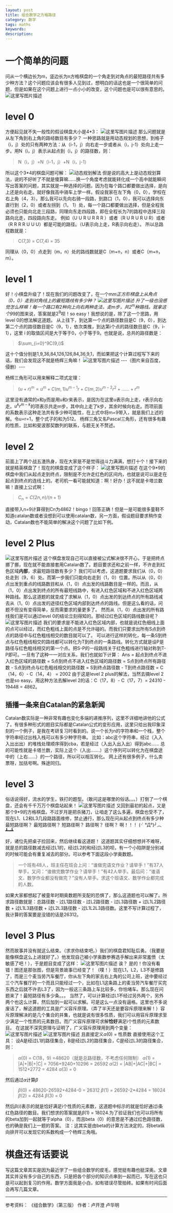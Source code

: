 ```yaml
---
layout: post
title: 组合数学之方格路径
category: 数学
tags: maths
keywords: 
description: 
---
```


# 一个简单的问题
问从一个横边长为m，竖边长为n方格棋盘的一个角走到对角点的最短路径共有多少种方法？这个问题应该会有很多人见到过，想明白的话这也是一个很简单的问题，但是如果在这个问题上进行一点小小的改变，这个问题也是可以很有意思的。
![这里写图片描述](http://img.blog.csdn.net/20170421180852325?watermark/2/text/aHR0cDovL2Jsb2cuY3Nkbi5uZXQvY29va2llWlo=/font/5a6L5L2T/fontsize/400/fill/I0JBQkFCMA==/dissolve/70/gravity/SouthEast)

# level 0
方便起见就不失一般性的假设棋盘大小是4*3：
![这里写图片描述](http://img.blog.csdn.net/20170421181801397?watermark/2/text/aHR0cDovL2Jsb2cuY3Nkbi5uZXQvY29va2llWlo=/font/5a6L5L2T/fontsize/400/fill/I0JBQkFCMA==/dissolve/70/gravity/SouthEast)
那么问题就是从左下角到右上角的路经数目有多少？
一种思路就是用动态规划的思想，到格子（i，j）处的只有两种方法：从（i-1，j）向右走一步或者从（i，j-1）处向上走一步。用N（i，j）表示从起点到（i，j）的路径数，则：
> N（i，j）=N（i-1，j）+N（i，j-1）

所以这个3*4的棋盘问题可解：
![动态规划解法](http://img.blog.csdn.net/20170421212148349?watermark/2/text/aHR0cDovL2Jsb2cuY3Nkbi5uZXQvY29va2llWlo=/font/5a6L5L2T/fontsize/400/fill/I0JBQkFCMA==/dissolve/70/gravity/SouthEast)
但是说的高大上是动态规划算法，说的不好听了不就是傻算嘛......换一个角度考虑就能转化成一个高中就能瞬间写出答案的问题，其实就是一种选择的问题。因为在每个路口都要做出选择，是向上还是向右走。就好像我高中骑车上学一样。假设我家在左下角（0，0），学校在右上角（4，3）。那么我可以先向右骑一段路，到路口（1，0），我可以选择向东直行到（2，0）或者左拐到（1， 1）处，每一个路口都要做出选择，但是全程我必须也只能向北走三段路，同理向东走四段路，即在全程长为7的路程中选择三段路向北走，四段路向东走。
例如（U U R U R R R ）或者（R U R U R U R）或者（R R R R U U U）都是可能的路径。（U表示向上走，R表示向右走）。
所以总路程数就是：
> C(7,3) = C(7,4) = 35

同理从（0，0）点走到（m，n）处的路线数就是C（m+n，n）或者C（m+n，m）。

# level 1

好！小棋盘升级了！现在我们的问题改变了，在一个m*m正方形棋盘上从角点（0，0）走到对角线上的最短路线有多少种？
![这里写图片描述](http://img.blog.csdn.net/20170421230132820?watermark/2/text/aHR0cDovL2Jsb2cuY3Nkbi5uZXQvY29va2llWlo=/font/5a6L5L2T/fontsize/400/fill/I0JBQkFCMA==/dissolve/70/gravity/SouthEast)
升了一级也没感觉怎么样嘛！每一个路口有2种向上向右两种走法，走m步，共$2^m$种路线。就拿这个9*9的图来说，答案就是$2^9$呗！so easy！我想说的是，除了这一个思路，用level 0的想法解这道题。
从上往下，到达第一个点的路径数目是C（9，0），到达第二个点的路径数目是C（9，1），依次类推，到达第i个点的路径数目是C（9，i-1），这里 i 的取值区间是大于等于0，小于等于9。也就是说，总共的路径数是：
> $\sum_{i=0}^9C(9,i)$

这十个值分别是1,9,36,84,126,126,84,36,9,1，而如果把这个计算过程写下来的话，我们会发现这不就是杨辉三角嘛！
![这里写图片描述](http://img.blog.csdn.net/20170422011612519?watermark/2/text/aHR0cDovL2Jsb2cuY3Nkbi5uZXQvY29va2llWlo=/font/5a6L5L2T/fontsize/400/fill/I0JBQkFCMA==/dissolve/70/gravity/SouthEast)
						---（图片来自百度，侵删）---
						
杨辉三角形可以用来解释二项式定理：
> $(u+r)^m=u^m+C(m,1)u^{m-1}r+C(m,2)u^{m-2}r^2+……+r^m$

这里没有通常的x和y而是用u和r来表示，是因为在这里u表示向上走，r表示向右走。$u^kr^{m-k}$的项表示共走m步，其中向上走了k步，其余时候向右走。而项前面的系数表示这种走法共有多少种可能性，在上式中将m=9带入，就是我们上述的解。令u=r=1，整个式子的和为512。
杨辉三角又名Pascal三角形，还有很多有趣的性质，比如和斐波那契数列的联系，与题无关不赘述。

# level 2
前面上了两个战五渣热身，现在大家是不是觉得战斗力满满，想打十个！接下来的就是精英棋盘了！现在的棋盘变成了这个样子：
![这里写图片描述](http://img.blog.csdn.net/20170422115105929?watermark/2/text/aHR0cDovL2Jsb2cuY3Nkbi5uZXQvY29va2llWlo=/font/5a6L5L2T/fontsize/400/fill/I0JBQkFCMA==/dissolve/70/gravity/SouthEast)
在这个9*9的棋盘中我们从起点走到终点，限制是不允许走红色的区间内，也就是说可以是走在起点到终点的连线上的。老司机一看可能就知道：啊！好办！这不就是卡塔兰数嘛！直接上公式啊：
> $C_n=C(2n,n)/(n+1)$

直接带入n=9计算得到Cn为4862！bingo！回答正确！但是一是可能很多童鞋不知道catalan数或者没想到可以使用catalan数，另一方面，假设题目要求稍作变动，Catalan数也不能简单的解决这个问题了比如下例。

# level 2 Plus
![这里写图片描述](http://img.blog.csdn.net/20170422134135354?watermark/2/text/aHR0cDovL2Jsb2cuY3Nkbi5uZXQvY29va2llWlo=/font/5a6L5L2T/fontsize/400/fill/I0JBQkFCMA==/dissolve/70/gravity/SouthEast)
这个棋盘发现自己可以直接被公式解决很不开心，于是把终点挪了挪，现在就不能直接套用Catalan数了。题目要求还和之前一样，不许走到红色区域**内部**，求最短路径数有多少？
我们可以考虑，这道题要求我们从（0，0）处走到（9，6）处。而第一步我们只能向右走到（1，0）位置。所以从（0，0）点出发到重点的线路数目和从（1，0）点出发的线路数目是一样的。而且，从（1，0）点出发到终点的所有最短线路中，有进入红色区域和不进入红色区域两种路线。那么这道题的就变成了求解从（1，0）点出发的到达终点的所有路线减去从（1，0）点出发的途径红色区域内部到达终点的路线。但是这么看的话，问题不但没有变得简单，反而需要求的量更多了。
然而从（1，0）点出发的所有路线我们是可以通过level 0的结论立刻得知的。那经过红色区域的路线数目呢？
![这里写图片描述](http://img.blog.csdn.net/20170422140125916?watermark/2/text/aHR0cDovL2Jsb2cuY3Nkbi5uZXQvY29va2llWlo=/font/5a6L5L2T/fontsize/400/fill/I0JBQkFCMA==/dissolve/70/gravity/SouthEast)
我们的要求是不能进入红色区域内部，也就是说红色细线上面的点可以经过，而红色粗线上面的点是不允许碰的。而我们只要求出所有S点到终点的路径中与红色粗线相交的数目就可以了。
可以进行这样的转化，每一条S到终点与红色粗线相交的路线都可以转化为T到终点的一条路线。转化方式就是设P是路径与红色粗线相交的第一个点。把S-P的一段路线关于红色粗线进行轴对称到T-P即可。一旦有了这种一一对应关系，我们也就如下计算：
Ans 	= 起点到终点不进入红色区域的路径数
		= S点到终点不进入红色区域的路径数
		= S点到终点所有路径数 - S点到终点与红色粗线相交的路径数
		= S到终点路径数 - T到终点路径数
		= C（14，6）- C（14，4）
		= 2002
由于这是level 2 plus的解法，当然去搞level 2也是so easy。用这种方法去解level 2的话：C（17，8）- C（17，7）= 24310 - 19448 = 4862。

## 插播一条来自Catalan的紧急新闻
Catalan数实际是一种非常有趣也变化多端的递推序列，这里不详细地讲他的公式了。有很多种形式的题目实际都是Catalan公式的变形应用，这里只给出我印象深刻的一个例子，是我在考研复习时看到的。说一个长为n的字符串和一个栈，整个字符串经过出栈入栈可以有多少种字符串。
比如：abc这个字符串，经过（入入入出出出）的堆栈处理顺序得到cba，若是经过（入出入出入出）得到abc......
总的可能性就是卡塔兰数，实际上这个（入出.......）这个序列可以转化为在棋盘途中的（上右......）的一个路径，所以可以相互转化。
网上还有很多例子，什么卖票呀，加括号啊。殊途同归。

# level 3
俗话说得好，流水的学生，铁打的题型。（敢问这是哪里的俗话。。。）打倒了一个棋盘，还会有千千万万个棋盘站起来！
![这里写图片描述](http://img.blog.csdn.net/20170422145146778?watermark/2/text/aHR0cDovL2Jsb2cuY3Nkbi5uZXQvY29va2llWlo=/font/5a6L5L2T/fontsize/400/fill/I0JBQkFCMA==/dissolve/70/gravity/SouthEast)
又回到最初的起点，又是那个9*9的方格棋盘。不过岁月是把杀猪刀，让咱走了这么多遍，棋盘也受不了，现在L1、L2和L3几段路路面维修，禁止通行，那么现在问从起点到终点有多少种最短路径啊？
最短路径啊？
短路径啊？
路径啊？
径啊？
啊！！！
 (╯°Д°)╯︵ ┻━┻

好，诸位先把桌子捡回来，然后继续看这道题！
这道题其实仔细想想并不难呀，就是总的路径数减去经过L1的，经过L2的和经过L3的呗，有一个小陷阱是分别减的时候可能会有重复减去的部分。可以参考下面这段小学奥数题。
> 一个班有48人，班主任在班会上问：“谁做完语文作业？请举手！”有37人举手。又问：“谁做完数学作业？请举手！”有42人举手。最后问：“谁语文、数学作业都没有做完？”没有人举手。求这个班语文、数学作业都完成的人数。

如果大家都想起了被童年时期奥数题所支配的恐惧了，那么这道题也可以解了。所求路径数就是：总路径数 - 过L1路径数 - 过L2路径数 - 过L3路径数 + 过L1L2路径数 + 过L1L3路径数 + 过L2L3路径数 - 过L1L2L3路径数。这里不写计算过程了，我计算的答案要是没错的话是26312。

# level 3 Plus
然而故事并没有就这么结束。（求求你结束吧。）我们的棋盘君知耻后勇。（我要是能像棋盘这么上进就好了。）他发现自己被小学奥数参赛选手解出来非常羞愤（太敏感了吧！），于是题目变成了这样：
![这里写图片描述](http://img.blog.csdn.net/20170422145146778?watermark/2/text/aHR0cDovL2Jsb2cuY3Nkbi5uZXQvY29va2llWlo=/font/5a6L5L2T/fontsize/400/fill/I0JBQkFCMA==/dissolve/70/gravity/SouthEast)
诶？
是的！你没有看错！图还是那张图，但是背景故事已经变了！（噗！）现在L1，L2，L3不是修路了，而是三个麦当劳汽车餐厅，你从左下角的家去右上角的公司上班，途中要经过三个汽车餐厅的一个而且只能经过一个，比如在L1这条路上的麦当劳汽车餐厅买完东西之后就不许去L3了，因为一般这三条路上车比较多，你怕堵车。那么现在问题来了！最短路径有多少条。。。
当然了，可以计算经过L1不经过另外两个，另外两个也这么计算，然后加到一起可以求解。可是这么一点没有逼格。这里也不多说废话了，解这道题的工具是广义容斥原理。（弄了半天还是要容斥原理来解！）容斥原理解决的是几个集合的并集，也就是说有很多性质，我们可以用容斥原理求至少满足一个性质的元素数目。而广义容斥原理可求解**恰好**满足i个性质的元素数目。
在这就不深究原理与证明了，广义容斥原理用到两个变量：
![这里写图片描述](http://img.blog.csdn.net/20170422153305741?watermark/2/text/aHR0cDovL2Jsb2cuY3Nkbi5uZXQvY29va2llWlo=/font/5a6L5L2T/fontsize/400/fill/I0JBQkFCMA==/dissolve/70/gravity/SouthEast)
![这里写图片描述](http://img.blog.csdn.net/20170422161352935?watermark/2/text/aHR0cDovL2Jsb2cuY3Nkbi5uZXQvY29va2llWlo=/font/5a6L5L2T/fontsize/400/fill/I0JBQkFCMA==/dissolve/70/gravity/SouthEast)
且直接定义$\alpha(0)$ = 性质数
直接使用这个工具：
设A是经过L1的路径集合，B是经过L2的路径集合，C是经过L3的路径集合，则：

>$\alpha(0)$ = C(18，9) =48620（就是总路径数，不考虑任何限制）
$\alpha(1)$ = |A|+|B|+|C| = 7056+9240+10296 = 26592
$\alpha(2)$ = |AB|+|AC|+|BC| = 1512+2772 = 4284
$\alpha(3)$ = 0

然后通过$\alpha$计算$\beta$
> $\beta(0)$ = 48620-26592+4284-0 = 26312
> $\beta(1)$ = 26592-2*4284 = 18024
> $\beta(2)$ = 4284
> $\beta(3)$ = 0

然后$\beta(i)$表示的就是恰好满足i个性质的元素数，这道题中标示的就是恰好通过i条红色路径的数目。我们想求的答案就是$\beta(1)$ = 18024.为了验证我们也可以将所有的beta加到一起就等于alpha（0），而且beta（0）的意思是不通过红色路径数，也的确是我们上一题的答案。
注：这其实是由beta的计算方法决定的，将beta纵向排开可以发现它的系数构成一个杨辉三角哦。

# 棋盘还有话要说
写这篇文章其实是因为最近学了一些组合数学的皮毛，感觉挺有趣也挺深奥。文章其实并没有多少自己的东西，只是把各个部分的知识点串到一起而已，写在这也只是可以起到复习的作用。数学方面我是小白，如有错误尽管拍砖。如果有时间后面会再写几篇文章。


----

参考资料：
《组合数学》（第三版） 作者：卢开澄 卢华明
